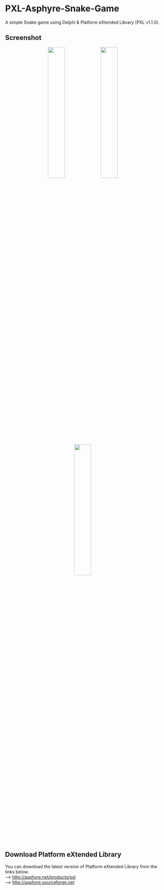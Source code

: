 # PXL-Asphyre-Snake-Game

A simple Snake game using Delphi &amp; Platform eXtended Library (PXL v1.1.0).

## Screenshot
<div align="center">
  <img src="https://raw.githubusercontent.com/happy05dz/PXL-Asphyre-Snake-Game/master/Screenshot/1.png" width="33%" height="33%" />
  <img src="https://raw.githubusercontent.com/happy05dz/PXL-Asphyre-Snake-Game/master/Screenshot/2.png" width="33%" height="33%" />
  <img src="https://raw.githubusercontent.com/happy05dz/PXL-Asphyre-Snake-Game/master/Screenshot/3.png" width="33%" height="33%" />
  </div>

## Download Platform eXtended Library

You can download the latest version of Platform eXtended Library from the links below.<br>
 --> http://asphyre.net/products/pxl <br>
 --> http://asphyre.sourceforge.net  